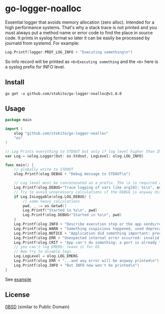# go-logger-noalloc
Essential logger that avoids memory allocation (zero alloc). Intended for a high performance systems.
That's why a stack trace is not printed and you must always put a method name or error code to find the place in source code.
It prints in syslog format so later it can be easily be processed by journald from systemd.
For example:
```go
Log.Printf(logger.PREF_LOG_INFO + "Executing something\n")
```
So info record will be printed as `<6>Executing something` and the `<6>` here is a syslog prefix for INFO level.

## Install

    go get -u github.com/stokito/go-logger-noalloc@v1.0.0

## Usage

```go
package main

import (
	olog "github.com/stokito/go-logger-noalloc"
	"os"
)

// Log Prints everything to STDOUT but only if log level higher than INFO
var Log = &olog.Logger{Out: os.Stdout, LogLevel: olog.LOG_INFO}

func main() {
	// globally write to STDOUT
	olog.Printf(olog.DEBUG + "Debug message to STDOUT\n")

	// Log level must be concatenated as a prefix. The \n is required at end.
	Log.Printf(olog.DEBUG+"Trace logging of vars like arg[0]: %s\n", os.Args[0])
	// Try to avoid unnecessary calculations if the DEBUG is anyway disabled
	if Log.IsLoggable(olog.LOG_DEBUG) {
		// some heavy calculations
		pwd, _ := os.Getwd()
		Log.Printf("Started in %s\n", pwd)
		Log.Printf(olog.DEBUG+"Started in %s\n", pwd)
	}
	Log.Printf(olog.INFO + "Describe execution step or the app sends/received a request from external system, minor error occurred like a timeout\n")
	Log.Printf(olog.WARN + "Something suspicious happened, used deprecated API or an error occurred because a request is invalid\n")
	Log.Printf(olog.NOTICE + "Application did something important: processed a request, finished processing\n")
	Log.Printf(olog.ERR + "Unexpected internal error occurred: invalid request format\n")
	Log.Printf(olog.CRIT + "App can't do something: a port is already taken, missing config etc, fatal panic\n")
	// you can't log EMERG: leave it for OS
	// Now try to disable logs...
	Log.LogLevel = olog.LOG_EMERG
	Log.Printf(olog.ERR + "...and any error will be anyway printed\n")
	Log.Printf(olog.INFO + "But INFO now won't be printed\n")
}
```

See [example](examples/log_example.go)

## License
[0BSD](https://opensource.org/licenses/0BSD) (similar to Public Domain)